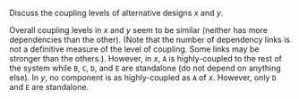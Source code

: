 <panel header="{{ icon_Q_A }} Coupling levels of alternative designs">
<question type="text">

Discuss the coupling levels of alternative designs _x_ and _y_.

<box>

<pic src="{{baseUrl}}/designFundamentals/coupling/what/images/alternativeDesigns.png" height="180" />
<p/>

</box>

<div slot="answer">

Overall coupling levels in _x_ and _y_ seem to be similar (neither has more dependencies than the other). (Note that the number of dependency links is not a definitive measure of the level of coupling. Some links may be stronger than the others.). However, in _x_, `A` is highly-coupled to the rest of the system while `B`, `C`, `D`, and `E` are standalone (do not depend on anything else). In _y_, no component is as highly-coupled as `A` of _x_. However, only `D` and `E` are standalone.

</div>
</question>
</panel>
